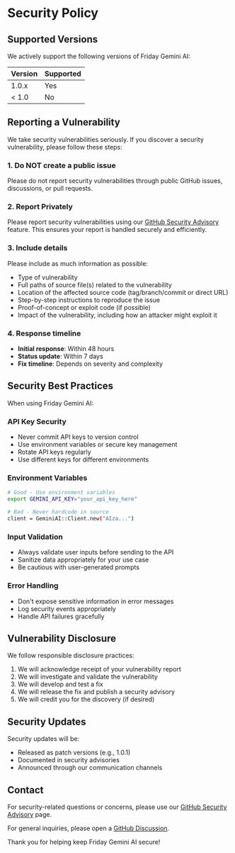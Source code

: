 # Security Policy

## Supported Versions

We actively support the following versions of Friday Gemini AI:

| Version | Supported |
| ------- | --------- |
| 1.0.x   | Yes       |
| < 1.0   | No        |

## Reporting a Vulnerability

We take security vulnerabilities seriously. If you discover a security vulnerability, please follow these steps:

### 1. Do NOT create a public issue

Please do not report security vulnerabilities through public GitHub issues, discussions, or pull requests.

### 2. Report Privately

Please report security vulnerabilities using our [GitHub Security Advisory](https://github.com/bniladridas/friday_gemini_ai/security/advisories/new) feature. This ensures your report is handled securely and efficiently.

### 3. Include details

Please include as much information as possible:

- Type of vulnerability
- Full paths of source file(s) related to the vulnerability
- Location of the affected source code (tag/branch/commit or direct URL)
- Step-by-step instructions to reproduce the issue
- Proof-of-concept or exploit code (if possible)
- Impact of the vulnerability, including how an attacker might exploit it

### 4. Response timeline

- **Initial response**: Within 48 hours
- **Status update**: Within 7 days
- **Fix timeline**: Depends on severity and complexity

## Security Best Practices

When using Friday Gemini AI:

### API Key Security
- Never commit API keys to version control
- Use environment variables or secure key management
- Rotate API keys regularly
- Use different keys for different environments

### Environment Variables
```bash
# Good - Use environment variables
export GEMINI_API_KEY="your_api_key_here"

# Bad - Never hardcode in source
client = GeminiAI::Client.new("AIza...")
```

### Input Validation
- Always validate user inputs before sending to the API
- Sanitize data appropriately for your use case
- Be cautious with user-generated prompts

### Error Handling
- Don't expose sensitive information in error messages
- Log security events appropriately
- Handle API failures gracefully

## Vulnerability Disclosure

We follow responsible disclosure practices:

1. We will acknowledge receipt of your vulnerability report
2. We will investigate and validate the vulnerability
3. We will develop and test a fix
4. We will release the fix and publish a security advisory
5. We will credit you for the discovery (if desired)

## Security Updates

Security updates will be:
- Released as patch versions (e.g., 1.0.1)
- Documented in security advisories
- Announced through our communication channels

## Contact

For security-related questions or concerns, please use our [GitHub Security Advisory](https://github.com/bniladridas/friday_gemini_ai/security/advisories/new) page.

For general inquiries, please open a [GitHub Discussion](https://github.com/bniladridas/friday_gemini_ai/discussions).

Thank you for helping keep Friday Gemini AI secure!
